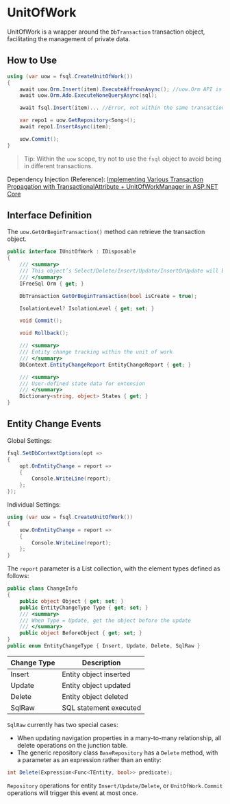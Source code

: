 # UnitOfWork

UnitOfWork is a wrapper around the `DbTransaction` transaction object, facilitating the management of private data.

## How to Use

```csharp
using (var uow = fsql.CreateUnitOfWork())
{
    await uow.Orm.Insert(item).ExecuteAffrowsAsync(); //uow.Orm API is the same as IFreeSql
    await uow.Orm.Ado.ExecuteNoneQueryAsync(sql);

    await fsql.Insert(item)... //Error, not within the same transaction

    var repo1 = uow.GetRepository<Song>();
    await repo1.InsertAsync(item);

    uow.Commit();
}
```

> Tip: Within the `uow` scope, try not to use the `fsql` object to avoid being in different transactions.

Dependency Injection (Reference): [Implementing Various Transaction Propagation with TransactionalAttribute + UnitOfWorkManager in ASP.NET Core](unitofwork-manager.md)

## Interface Definition

The `uow.GetOrBeginTransaction()` method can retrieve the transaction object.

```csharp
public interface IUnitOfWork : IDisposable
{
    /// <summary>
    /// This object’s Select/Delete/Insert/Update/InsertOrUpdate will be consistent with the unit of work transaction; WithTransaction can be omitted.
    /// </summary>
    IFreeSql Orm { get; }

    DbTransaction GetOrBeginTransaction(bool isCreate = true);

    IsolationLevel? IsolationLevel { get; set; }

    void Commit();

    void Rollback();

    /// <summary>
    /// Entity change tracking within the unit of work
    /// </summary>
    DbContext.EntityChangeReport EntityChangeReport { get; }

    /// <summary>
    /// User-defined state data for extension
    /// </summary>
    Dictionary<string, object> States { get; }
}
```

## Entity Change Events

Global Settings:

```csharp
fsql.SetDbContextOptions(opt =>
{
    opt.OnEntityChange = report =>
    {
        Console.WriteLine(report);
    };
});
```

Individual Settings:

```csharp
using (var uow = fsql.CreateUnitOfWork())
{
    uow.OnEntityChange = report =>
    {
        Console.WriteLine(report);
    };
}
```

The `report` parameter is a List collection, with the element types defined as follows:

```csharp
public class ChangeInfo
{
    public object Object { get; set; }
    public EntityChangeType Type { get; set; }
    /// <summary>
    /// When Type = Update, get the object before the update
    /// </summary>
    public object BeforeObject { get; set; }
}
public enum EntityChangeType { Insert, Update, Delete, SqlRaw }
```

| Change Type | Description            |
| ----------- | ---------------------- |
| Insert      | Entity object inserted |
| Update      | Entity object updated  |
| Delete      | Entity object deleted  |
| SqlRaw      | SQL statement executed |

`SqlRaw` currently has two special cases:

- When updating navigation properties in a many-to-many relationship, all delete operations on the junction table.
- The generic repository class `BaseRepository` has a `Delete` method, with a parameter as an expression rather than an entity:

```csharp
int Delete(Expression<Func<TEntity, bool>> predicate);
```

`Repository` operations for entity `Insert/Update/Delete`, or `UnitOfWork.Commit` operations will trigger this event at most once.
